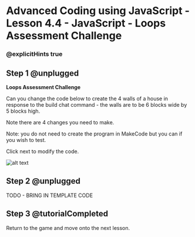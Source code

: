 # Advanced Coding using JavaScript - Lesson 4.4 - JavaScript - Loops Assessment Challenge

### @explicitHints true


## Step 1 @unplugged
**Loops Assessment Challenge**

Can you change the code below to create the 4 walls of a house in response to the build chat command - the walls are to be 6 blocks wide by 5 blocks high.

Note there are 4 changes you need to make.

Note: you do not need to create the program in MakeCode but you can if you wish to test.

Click next to modify the code.

![alt text](https://advancedjs.codingcredentials.com/Lesson4/4.4/images/1.jpg?raw=true "Challenge")

## Step 2 @unplugged
TODO - BRING IN TEMPLATE CODE


## Step 3 @tutorialCompleted
Return to the game and move onto the next lesson.